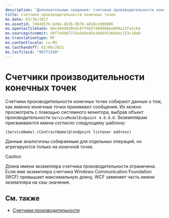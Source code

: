 ```yaml
---
description: 'Дополнительные сведения: счетчики производительности конечной точки'
title: Счетчики производительности конечных точек
ms.date: 03/30/2017
ms.assetid: 7d44d576-bd4e-453b-8b76-a818ce90b806
ms.openlocfilehash: 60cd94d5d954c87f4b37469688ee809a13fa3cb4
ms.sourcegitcommit: ddf7edb67715a5b9a45e3dd44536dabc153c1de0
ms.translationtype: MT
ms.contentlocale: ru-RU
ms.lasthandoff: 02/06/2021
ms.locfileid: "99771240"
---
```

# <a name="endpoint-performance-counters"></a>Счетчики производительности конечных точек

Счетчики производительности конечных точек собирают данные о том, как именно конечные точки принимают сообщения. Их можно просмотреть с помощью системного монитора, выбрав объект производительности `ServiceModelEndpoint 4.0.0.0`. Экземплярам присваиваются имена согласно следующему шаблону:  
  
`(ServiceName).(ContractName)@(endpoint listener address)`  
  
 Данные аналогичны собираемым для отдельных операций, но агрегируются только на конечной точке.  
  
> [!CAUTION]
> Длина имени экземпляра счетчика производительности ограничена. Если имя экземпляра счетчика Windows Communication Foundation (WCF) превышает максимальную длину, WCF заменяет часть имени экземпляра на хэш-значение.  
  
## <a name="see-also"></a>См. также

- [Счетчики производительности](index.md)

